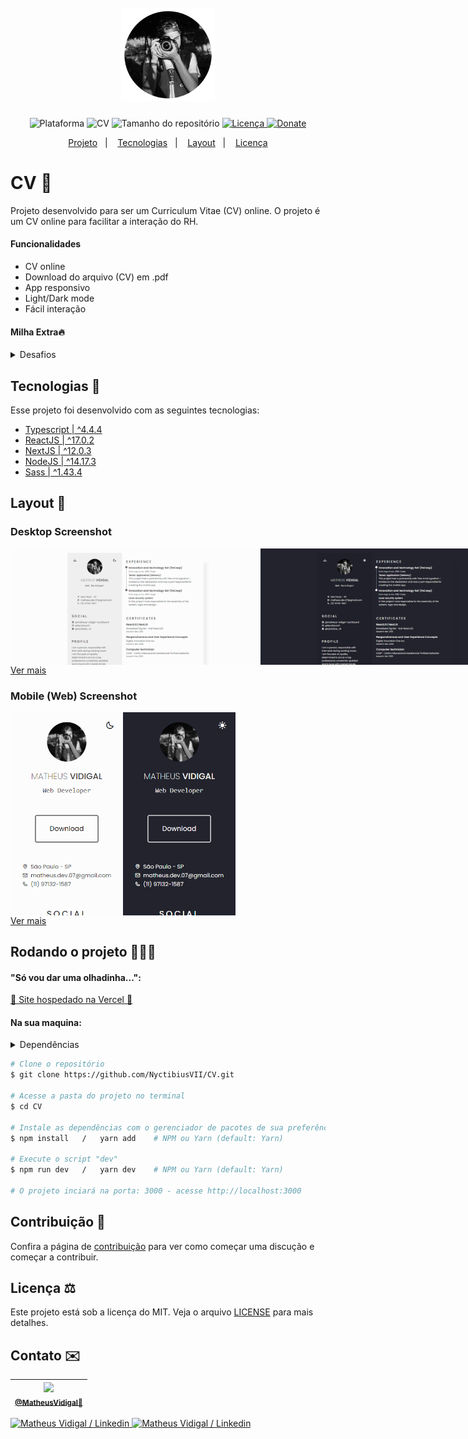 <h1 align="center">
    <br>
    <img src="./.github/profile.png" width="150" alt="Logo CV">
</h1>
<!-- <h4 align="center">Projeto ...</h4> -->
<p align="center">
    <img alt="Plataforma" src="https://img.shields.io/static/v1?label=Platform&message=Mobile/PC&color=FFB86C&labelColor=22232d">
    <img alt="CV" src="https://img.shields.io/static/v1?label=Version&message=1.0&color=FFB86C&labelColor=22232d">
    <img alt="Tamanho do repositório" src="https://img.shields.io/github/repo-size/NyctibiusVII/CV?color=FFB86C&labelColor=22232d">
    <a href="https://github.com/NyctibiusVII/CV/blob/main/LICENSE">
        <img alt="Licença" src="https://img.shields.io/static/v1?label=License&message=MIT&color=FFB86C&labelColor=22232d">
    </a>
    <a href="https://picpay.me/Matheus_nyctibius_vii">
        <img alt="Donate" src="https://img.shields.io/static/v1?label=$&message=Donate&color=FFB86C&labelColor=FFB86C">
    </a>
</p>
<p align="center">
    <a href="#cv-">Projeto</a>&nbsp;&nbsp;&nbsp;|&nbsp;&nbsp;&nbsp;
    <a href="#tecnologias-">Tecnologias</a>&nbsp;&nbsp;&nbsp;|&nbsp;&nbsp;&nbsp;
    <a href="#layout-">Layout</a>&nbsp;&nbsp;&nbsp;|&nbsp;&nbsp;&nbsp;
    <a href="#licença-%EF%B8%8F">Licença</a>
</p>
<!--
<p align="center">
    <a href="README.md">Inglês</a>
    ·
    <a href="README-pt.md">Português</a>
</p>
-->

# CV 📄
Projeto desenvolvido para ser um Curriculum Vitae (CV) online. O projeto é um CV online para facilitar a interação do RH.

#### Funcionalidades
* CV online
* Download do arquivo (CV) em .pdf
* App responsivo
* Light/Dark mode
* Fácil interação

#### Milha Extra🔥
<details>
    <summary>Desafios</summary>

```
    ✔ - Documentar bem o projeto
    ✔ - NO AR (Online / Vercel)
    ✔ - SEO:
        ✔ - Texto para <noscript />
        ✔ - Shortcut icon
        ✔ - Meta tags:
            ✔ - Facebook (og:~)
            ✔ - Twitter (twitter:~)
        ✔ - Sitemap (sitemap.xml / automático com 'next-sitemap')
        ✔ - Robots (robots.txt / automático com 'next-sitemap')
    ✔ - Melhorar o estilo:
        ✔ - Mobile First
        ✔ - Responsividade
        ✔ - Design
        ✔ - Trocar o tema da aplicação:
            ✔ - Light
            ✔ - Dark
            ✔ - Imagens adaptadas para o 'light e dark'
        ✔ - +Animações (framer-motion)
        ✔ - Cores:
            ✔ - Seleção do mouse (:selection)
    ✔ - Telas:
        ✔ - Only Page (A4) | Home
```
</details>

## Tecnologias 🚀
Esse projeto foi desenvolvido com as seguintes tecnologias:
- [Typescript | ^4.4.4](https://www.typescriptlang.org)
- [ReactJS | ^17.0.2](https://pt-br.reactjs.org)
- [NextJS | ^12.0.3](https://nextjs.org)
- [NodeJS | ^14.17.3](https://nodejs.org)
- [Sass | ^1.43.4](https://sass-lang.com)

## Layout 🚧
### Desktop Screenshot
<div style="display: flex; flex-direction: 'column'; align-items: 'center';">
<!-- Responsive, 1440 x 900, 50% (Laptop L - 1440px)-->
    <img width="400px" src="./.github/desktop/home-light.png">
    <img width="400px" src="./.github/desktop/home-dark.png">
</div>
<a href="./.github/README-IMGS.md">Ver mais</a>

### Mobile (Web) Screenshot
<div style="display: flex; flex-direction: 'row';">
<!-- Responsive, 425 x 900, 60% (Mobile L - 425px)-->
    <img width="180px" src="./.github/mobile/home-light.png">
    <img width="180px" src="./.github/mobile/home-dark.png">
</div>
<a href="./.github/README-IMGS.md">Ver mais</a>
    <!-- IMGS
      ------------------------------
      home-light
      home-dark
      home-light-full
      home-dark-full
      ------------------------------
    -->

## Rodando o projeto 🚴🏻‍♂️
#### "Só vou dar uma olhadinha...":
  <a href="https://cv-nyctibiusvii.vercel.app/">👔 Site hospedado na Vercel 📄</a>

#### Na sua maquina:
<details>
    <summary>Dependências</summary>

```json
  "dependencies": {
    "next": "12.0.3",
    "next-themes": "^0.0.15",
    "react": "17.0.2",
    "react-dom": "17.0.2",
    "sass": "^1.43.4"
  },
  "devDependencies": {
    "@types/node": "16.11.6",
    "@types/react": "17.0.34",
    "eslint": "7",
    "eslint-config-next": "12.0.3",
    "next-sitemap": "^1.6.203",
    "typescript": "4.4.4"
  }
```
> Ex: `$ npm install _____` ou `$ yarn add _____` para instalar as dependências

> Utilize a tag `-D` para instalar as dependências de desenvolvimento.
> Utilize a tag `@types` para instalar o suporte a Typescript.
> Utilize a tag `@latest` para instalar a versão mais recente.

</details>

```bash
# Clone o repositório
$ git clone https://github.com/NyctibiusVII/CV.git

# Acesse a pasta do projeto no terminal
$ cd CV

# Instale as dependências com o gerenciador de pacotes de sua preferência
$ npm install   /   yarn add    # NPM ou Yarn (default: Yarn)

# Execute o script "dev"
$ npm run dev   /   yarn dev    # NPM ou Yarn (default: Yarn)

# O projeto inciará na porta: 3000 - acesse http://localhost:3000
```

## Contribuição 💭
Confira a página de [contribuição](./CONTRIBUTING.md) para ver como começar uma discução e começar a contribuir.

## Licença ⚖️
Este projeto está sob a licença do MIT. Veja o arquivo [LICENSE](https://github.com/NyctibiusVII/CV/blob/main/LICENSE) para mais detalhes.

## Contato ✉️
| <img src="https://user-images.githubusercontent.com/52816125/90341686-05b68880-dfd8-11ea-969c-70c9ce9d0278.jpg" width=100><br><sub><a href="https://www.instagram.com/nyctibius_vii/?hl=pt-br">@MatheusVidigal🦊</a></sub> |
| :---: |

<p align="left">
    <a href="https://www.linkedin.com/in/matheus-vidigal-nyctibiusvii/">
        <img alt="Matheus Vidigal / Linkedin" src="https://img.shields.io/badge/-Matheus Vidigal-22232d?style=flat&logo=Linkedin&logoColor=fff" />
    </a>
    <a href="https://mail.google.com/mail/u/1/#inbox?compose=GTvVlcSGLCKpKJfwPsKKqzXBplKkGtCLvCQcFWdWxCxQFfkHzzjVkgzrMFPBgKBmWFHvrjrCsMqSH">
        <img alt="Matheus Vidigal / Linkedin" src="https://img.shields.io/badge/-Matheus Vidigal-FFB86C?style=flat&logo=Gmail&logoColor=272727" />
    </a>
</p>
